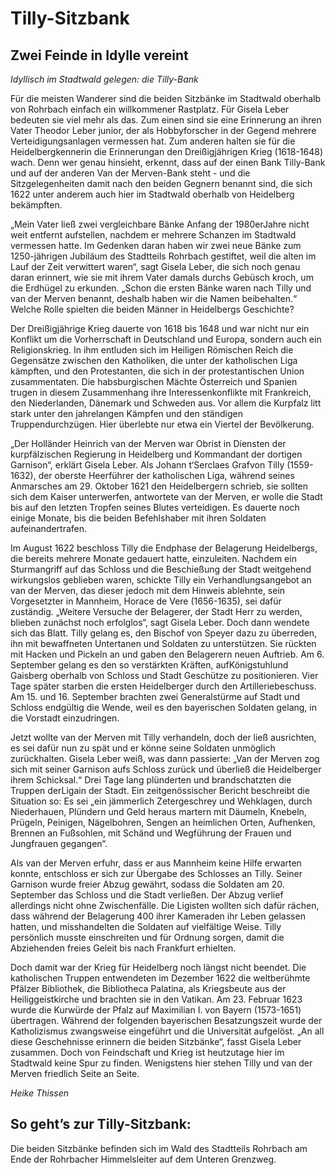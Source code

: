 # Tilly-Sitzbank

## Zwei Feinde in Idylle vereint

*Idyllisch im Stadtwald gelegen: die Tilly-Bank*

Für die meisten Wanderer sind die beiden Sitzbänke im Stadtwald oberhalb von Rohrbach einfach ein willkommener Rastplatz. Für Gisela Leber bedeuten sie viel mehr als das. Zum einen sind sie eine Erinnerung an ihren Vater Theodor Leber junior, der als Hobbyforscher in der Gegend mehrere Verteidigungsanlagen vermessen hat. Zum anderen halten sie für die Heidelbergkennerin die Erinnerungan den Dreißigjährigen Krieg (1618-1648) wach. Denn wer genau hinsieht, erkennt, dass auf der einen Bank Tilly-Bank und auf der anderen Van der Merven-Bank steht - und die Sitzgelegenheiten damit nach den beiden Gegnern benannt sind, die sich 1622 unter anderem auch hier im Stadtwald oberhalb von Heidelberg bekämpften. 

„Mein Vater ließ zwei vergleichbare Bänke Anfang der 1980erJahre nicht weit entfernt aufstellen, nachdem er mehrere Schanzen im Stadtwald vermessen hatte. Im Gedenken daran haben wir zwei neue Bänke zum 1250-jährigen Jubiläum des Stadtteils Rohrbach gestiftet, weil die alten im Lauf der Zeit verwittert waren“, sagt Gisela Leber, die sich noch genau daran erinnert, wie sie mit ihrem Vater damals durchs Gebüsch kroch, um die Erdhügel zu erkunden. „Schon die ersten Bänke waren nach Tilly und van der Merven benannt, deshalb haben wir die Namen beibehalten.“ Welche Rolle spielten die beiden Männer in Heidelbergs Geschichte?

Der Dreißigjährige Krieg dauerte von 1618 bis 1648 und war nicht nur ein Konflikt um die Vorherrschaft in Deutschland und Europa, sondern auch ein Religionskrieg. In ihm entluden sich im Heiligen Römischen Reich die Gegensätze zwischen den Katholiken, die unter der katholischen Liga kämpften, und den Protestanten, die sich in der protestantischen Union zusammentaten. Die habsburgischen Mächte Österreich und Spanien trugen in diesem Zusammenhang ihre Interessenkonflikte mit Frankreich, den Niederlanden, Dänemark und Schweden aus. Vor allem die Kurpfalz litt stark unter den jahrelangen Kämpfen und den ständigen Truppendurchzügen. Hier überlebte nur etwa ein Viertel der Bevölkerung.

„Der Holländer Heinrich van der Merven war Obrist in Diensten der kurpfälzischen Regierung in Heidelberg und Kommandant der dortigen Garnison“, erklärt Gisela Leber. Als Johann t‘Serclaes Grafvon Tilly (1559-1632), der oberste Heerführer der katholischen Liga, während seines Anmarsches am 29. Oktober 1621 den Heidelbergern schrieb, sie sollten sich dem Kaiser unterwerfen, antwortete van der Merven, er wolle die Stadt bis auf den letzten Tropfen seines Blutes verteidigen. Es dauerte noch einige Monate, bis die beiden Befehlshaber mit ihren Soldaten aufeinandertrafen.

Im August 1622 beschloss Tilly die Endphase der Belagerung Heidelbergs, die bereits mehrere Monate gedauert hatte, einzuleiten. Nachdem ein Sturmangriff auf das Schloss und die Beschießung der Stadt weitgehend wirkungslos geblieben waren, schickte Tilly ein Verhandlungsangebot an van der Merven, das dieser jedoch mit dem Hinweis ablehnte, sein Vorgesetzter in Mannheim, Horace de Vere (1656-1635), sei dafür zuständig. „Weitere Versuche der Belagerer, der Stadt Herr zu werden, blieben zunächst noch erfolglos“, sagt Gisela Leber. Doch dann wendete sich das Blatt. Tilly gelang es, den Bischof von Speyer dazu zu überreden, ihn mit bewaffneten Untertanen und Soldaten zu unterstützen. Sie rückten mit Hacken und Pickeln an und gaben den Belagerern neuen Auftrieb. Am 6. September gelang es den so verstärkten Kräften, aufKönigstuhlund Gaisberg oberhalb von Schloss und Stadt Geschütze zu positionieren. Vier Tage später starben die ersten Heidelberger durch den Artilleriebeschuss. Am 15. und 16. September brachten zwei Generalstürme auf Stadt und Schloss endgültig die Wende, weil es den bayerischen Soldaten gelang, in die Vorstadt einzudringen.

Jetzt wollte van der Merven mit Tilly verhandeln, doch der ließ ausrichten, es sei dafür nun zu spät und er könne seine Soldaten unmöglich zurückhalten. Gisela Leber weiß, was dann passierte: „Van der Merven zog sich mit seiner Garnison aufs Schloss zurück und überließ die Heidelberger ihrem Schicksal.“ Drei Tage lang plünderten und brandschatzten die Truppen derLigain der Stadt. Ein zeitgenössischer Bericht beschreibt die Situation so: Es sei „ein jämmerlich Zetergeschrey und Wehklagen, durch Niederhauen, Plündern und Geld heraus martern mit Däumeln, Knebeln, Prügeln, Peinigen, Nägelbohren, Sengen an heimlichen Orten, Aufhenken, Brennen an Fußsohlen, mit Schänd und Wegführung der Frauen und Jungfrauen gegangen“.

Als van der Merven erfuhr, dass er aus Mannheim keine Hilfe erwarten konnte, entschloss er sich zur Übergabe des Schlosses an Tilly. Seiner Garnison wurde freier Abzug gewährt, sodass die Soldaten am 20. September das Schloss und die Stadt verließen. Der Abzug verlief allerdings nicht ohne Zwischenfälle. Die Ligisten wollten sich dafür rächen, dass während der Belagerung 400 ihrer Kameraden ihr Leben gelassen hatten, und misshandelten die Soldaten auf vielfältige Weise. Tilly persönlich musste einschreiten und für Ordnung sorgen, damit die Abziehenden freies Geleit bis nach Frankfurt erhielten.

Doch damit war der Krieg für Heidelberg noch längst nicht beendet. Die katholischen Truppen entwendeten im Dezember 1622 die weltberühmte Pfälzer Bibliothek, die Bibliotheca Palatina, als Kriegsbeute aus der Heiliggeistkirche und brachten sie in den Vatikan. Am 23. Februar 1623 wurde die Kurwürde der Pfalz auf Maximilian I. von Bayern (1573-1651) übertragen. Während der folgenden bayerischen Besatzungszeit wurde der Katholizismus zwangsweise eingeführt und die Universität aufgelöst. „An all diese Geschehnisse erinnern die beiden Sitzbänke“, fasst Gisela Leber zusammen. Doch von Feindschaft und Krieg ist heutzutage hier im Stadtwald keine Spur zu finden. Wenigstens hier stehen Tilly und van der Merven friedlich Seite an Seite.

*Heike Thissen*

## So geht’s zur Tilly-Sitzbank:

Die beiden Sitzbänke befinden sich im Wald des Stadtteils Rohrbach am Ende der Rohrbacher Himmelsleiter auf dem Unteren Grenzweg. 